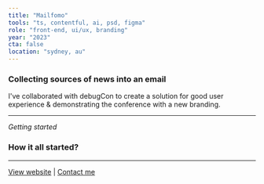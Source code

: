 ```yaml
---
title: "Mailfomo"
tools: "ts, contentful, ai, psd, figma"
role: "front-end, ui/ux, branding"
year: "2023"
cta: false
location: "sydney, au"
---
```


### Collecting sources of news into an email

I've collaborated with debugCon to create a solution for good user experience & demonstrating the conference with a new branding.

---

*Getting started*

### How it all started?

---

[View website](https://erindhoxha.github.io/debugCon) | [Contact me](mailto:hello@erindhoxha.dev)


